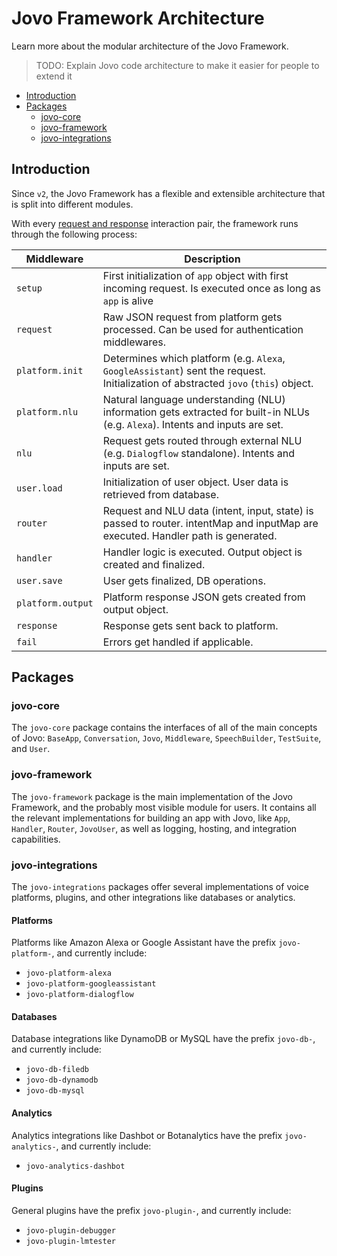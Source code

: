 # Jovo Framework Architecture

Learn more about the modular architecture of the Jovo Framework.

> TODO: Explain Jovo code architecture to make it easier for people to extend it

* [Introduction](#introduction)
* [Packages](#packages)
   * [jovo-core](#jovo-core)
   * [jovo-framework](#jovo-framework)
   * [jovo-integrations](#jovo-integrations)

## Introduction

Since `v2`, the Jovo Framework has a flexible and extensible architecture that is split into different modules.

With every [request and response](../basic-concepts/requests-responses './requests-responses') interaction pair, the framework runs through the following process:

Middleware | Description
--- | --- 
`setup` | First initialization of `app` object with first incoming request. Is executed once as long as `app` is alive
`request` | Raw JSON request from platform gets processed. Can be used for authentication middlewares.
`platform.init` | Determines which platform (e.g. `Alexa`, `GoogleAssistant`) sent the request. Initialization of abstracted `jovo` (`this`) object.
`platform.nlu` | Natural language understanding (NLU) information gets extracted for built-in NLUs (e.g. `Alexa`). Intents and inputs are set.
`nlu` | Request gets routed through external NLU (e.g. `Dialogflow` standalone). Intents and inputs are set.
`user.load` | Initialization of user object. User data is retrieved from database.
`router` | Request and NLU data (intent, input, state) is passed to router. intentMap and inputMap are executed. Handler path is generated. 
`handler` | Handler logic is executed. Output object is created and finalized.
`user.save` | User gets finalized, DB operations.
`platform.output` | Platform response JSON gets created from output object.
`response` | Response gets sent back to platform.
`fail` | Errors get handled if applicable.


## Packages

### jovo-core

The `jovo-core` package contains the interfaces of all of the main concepts of Jovo: `BaseApp`, `Conversation`, `Jovo`, `Middleware`, `SpeechBuilder`, `TestSuite`, and `User`.


### jovo-framework

The `jovo-framework` package is the main implementation of the Jovo Framework, and the probably most visible module for users. It contains all the relevant implementations for building an app with Jovo, like `App`, `Handler`, `Router`, `JovoUser`, as well as logging, hosting, and integration capabilities.


### jovo-integrations

The `jovo-integrations` packages offer several implementations of voice platforms, plugins, and other integrations like databases or analytics.

#### Platforms

Platforms like Amazon Alexa or Google Assistant have the prefix `jovo-platform-`, and currently include:

* `jovo-platform-alexa`
* `jovo-platform-googleassistant`
* `jovo-platform-dialogflow`

#### Databases

Database integrations like DynamoDB or MySQL have the prefix `jovo-db-`, and currently include:

* `jovo-db-filedb`
* `jovo-db-dynamodb`
* `jovo-db-mysql`

#### Analytics

Analytics integrations like Dashbot or Botanalytics have the prefix `jovo-analytics-`, and currently include:

* `jovo-analytics-dashbot`


#### Plugins

General plugins have the prefix `jovo-plugin-`, and currently include:

* `jovo-plugin-debugger`
* `jovo-plugin-lmtester`


<!--[metadata]: {
                "description": "Learn more about the modular architecture of the Jovo Framework.",
		        "route": "architecture"
                }-->
